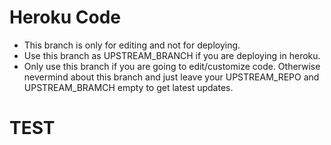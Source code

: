 # Heroku Code

- This branch is only for editing and not for deploying.
- Use this branch as UPSTREAM_BRANCH if you are deploying in heroku.
- Only use this branch if you are going to edit/customize code. Otherwise nevermind about this branch and just leave your UPSTREAM_REPO and UPSTREAM_BRAMCH empty to get latest updates.
# TEST